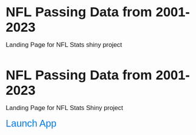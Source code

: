 # NFL Passing Data from 2001-2023
Landing Page for NFL Stats shiny project
<!DOCTYPE html>
<html lang="en">
<head>
  <meta charset="UTF-8">
  <meta name="viewport" content="width=device-width, initial-scale=1.0">
  <title>NFL Passing Data from 2001-2023</title>
  <style>
    body {
      font-family: Arial, sans-serif;
      margin: 50px;
    }
    h1 {
      font-size: 2.5em;
      margin-bottom: 0.2em;
    }
    p {
      font-size: 1.2em;
      margin-bottom: 1em;
    }
    a.launch-app {
      font-size: 1.8em;
      color: #007bff; /* same blue as GitHub link style */
      text-decoration: none;
    }
    a.launch-app:hover {
      text-decoration: underline;
    }
  </style>
</head>
<body>
  <h1>NFL Passing Data from 2001-2023</h1>
  <p>Landing Page for NFL Stats Shiny project</p>
  <a class="launch-app" href="https://spencer-pearson.shinyapps.io/NflPassingStats/" target="_blank">Launch App</a>
</body>
</html>
